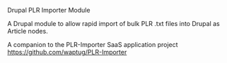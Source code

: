 Drupal PLR Importer Module

A Drupal module to allow rapid import of bulk PLR .txt files into Drupal as Article nodes.

A companion to the PLR-Importer SaaS application project
https://github.com/waptug/PLR-Importer
